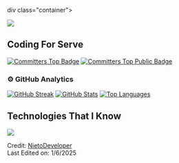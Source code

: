 div class="container">
  <!-- Horizontal divider (gradient) -->
  <img src="https://user-images.githubusercontent.com/73097560/115834477-dbab4500-a447-11eb-908a-139a6edaec5c.gif">

  <!-- Centered h2 -->
  <div id="user-content-toc" class="text-center">
    <h2 style="display: inline-block;">Coding For Serve</h2>
  </div>

  <!-- Badges -->
  <div class="badges">
    <a href="https://user-badge.committers.top/colombia/NietoDeveloper"><img src="https://user-badge.committers.top/colombia/NietoDeveloper.svg" alt="Committers Top Badge"></a>
    <a href="https://user-badge.committers.top/colombia_public/NietoDeveloper"><img src="https://user-badge.committers.top/colombia_public/NietoDeveloper.svg" alt="Committers Top Public Badge"></a>
  </div>

  <!-- GitHub Analytics -->
  <h3 class="text-center">⚙️ GitHub Analytics</h3>
  <div class="analytics">
    <a href="https://git.io/streak-stats"><img src="https://github-readme-streak-stats.herokuapp.com?user=NietoDeveloper&theme=react" alt="GitHub Streak"></a>
    <a href="https://github-readme-stats.vercel.app"><img src="https://github-readme-stats.vercel.app/api?username=NietoDeveloper&show_icons=true&theme=dark" alt="GitHub Stats"></a>
    <a href="https://github-readme-stats-eight-theta.vercel.app"><img src="https://github-readme-stats-eight-theta.vercel.app/api/top-langs/?username=NietoDeveloper&layout=compact&langs_count=8&theme=dark" alt="Top Languages"></a>
  </div>

  <!-- Technologies header -->
  <div id="user-content-toc" class="text-center">
    <h2 style="display: inline-block;">Technologies That I Know</h2>
  </div>

  <!-- Tech stack icons -->
  <a href="https://skillicons.dev">
    <img src="https://skillicons.dev/icons?i=git,aws,css,docker,postgres,express,firebase,github,html,js,materialui,mongodb,mysql,nextjs,nodejs,postman,vite,npm,react,tailwind,bootstrap,vscode,astro,powershell">
  </a>

  <!-- Credit -->
  <p class="text-center">
    Credit: <a href="https://github.com/NietoDeveloper">NietoDeveloper</a><br>
    Last Edited on: 1/6/2025
  </p>
</div>
